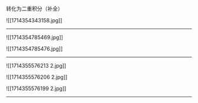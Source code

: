 转化为二重积分（补全）

![[1714354343158.jpg]]


---

![[1714354785469.jpg]]

![[1714354785476.jpg]]


---

![[1714355576213 2.jpg]]

![[1714355576206 2.jpg]]

![[1714355576199 2.jpg]]


---

